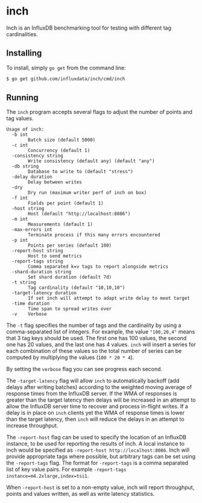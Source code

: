 inch
====

Inch is an InfluxDB benchmarking tool for testing with different tag
cardinalities.


## Installing

To install, simply `go get` from the command line:

```sh
$ go get github.com/influxdata/inch/cmd/inch
```


## Running

The `inch` program accepts several flags to adjust the number of points and
tag values.

```
Usage of inch:
  -b int
    	Batch size (default 5000)
  -c int
    	Concurrency (default 1)
  -consistency string
    	Write consistency (default any) (default "any")
  -db string
    	Database to write to (default "stress")
  -delay duration
    	Delay between writes
  -dry
    	Dry run (maximum writer perf of inch on box)
  -f int
    	Fields per point (default 1)
  -host string
    	Host (default "http://localhost:8086")
  -m int
    	Measurements (default 1)
  -max-errors int
    	Terminate process if this many errors encountered
  -p int
    	Points per series (default 100)
  -report-host string
    	Host to send metrics
  -report-tags string
    	Comma separated k=v tags to report alongside metrics
  -shard-duration string
    	Set shard duration (default 7d)
  -t string
    	Tag cardinality (default "10,10,10")
  -target-latency duration
    	If set inch will attempt to adapt write delay to meet target
  -time duration
    	Time span to spread writes over
  -v	Verbose
```

The `-t` flag specifies the number of tags and the cardinality by using a
comma-separated list of integers. For example, the value `"100,20,4"` means 
that 3 tag keys should be used. The first one has 100 values, the second one
has 20 values, and the last one has 4 values. `inch` will insert a series for
each combination of these values so the total number of series can be computed
by multiplying the values (`100 * 20 * 4`).

By setting the `verbose` flag you can see progress each second.

The `-target-latency` flag will allow `inch` to automatically backoff (add 
delays after writing batches) according to the weighted moving average of 
response times from the InfluxDB server. If the WMA of responses is greater than 
the target latency then delays will be increased in an attempt to allow the 
InfluxDB server time to recover and process in-flight writes. If a delay is in 
place on `inch` clients yet the WMA of response times is lower than the target
latency, then `inch` will reduce the delays in an attempt to increase throughput.

The `-report-host` flag can be used to specify the location of an InfluxDB 
instance, to be used for reporting the results of inch. A local instance to inch
would be specified as `-report-host http://localhost:8086`. Inch will provide 
appropriate tags where possible, but arbitrary tags can be set using the 
`-report-tags` flag. The format for `-report-tags` is a comma separated list of 
key value pairs. For example `-report-tags instance=m4.2xlarge,index=tsi1`.

When `-report-host` is set to a non-empty value, inch will report throughput, 
points and values written, as well as write latency statistics.


